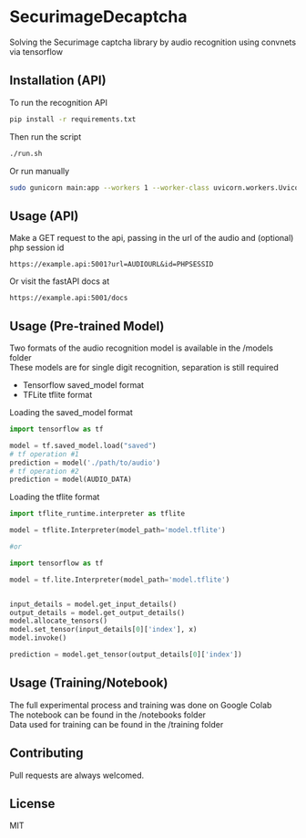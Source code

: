 # SecurimageDecaptcha

Solving the Securimage captcha library by audio recognition using convnets via tensorflow

## Installation (API)

To run the recognition API

```bash
pip install -r requirements.txt
```

Then run the script

```bash
./run.sh
```

Or run manually

```bash
sudo gunicorn main:app --workers 1 --worker-class uvicorn.workers.UvicornWorker --bind 0.0.0.0:5001
```

## Usage (API)

Make a GET request to the api, passing in the url of the audio and (optional) php session id

```
https://example.api:5001?url=AUDIOURL&id=PHPSESSID
```

Or visit the fastAPI docs at

```
https://example.api:5001/docs
```

## Usage (Pre-trained Model)

Two formats of the audio recognition model is available in the /models folder  
These models are for single digit recognition, separation is still required

- Tensorflow saved_model format
- TFLite tflite format

Loading the saved_model format

```py
import tensorflow as tf

model = tf.saved_model.load("saved")
# tf operation #1
prediction = model('./path/to/audio')
# tf operation #2
prediction = model(AUDIO_DATA)
```

Loading the tflite format

```py
import tflite_runtime.interpreter as tflite

model = tflite.Interpreter(model_path='model.tflite')

#or

import tensorflow as tf

model = tf.lite.Interpreter(model_path='model.tflite')


input_details = model.get_input_details()
output_details = model.get_output_details()
model.allocate_tensors()
model.set_tensor(input_details[0]['index'], x)
model.invoke()

prediction = model.get_tensor(output_details[0]['index'])
```

## Usage (Training/Notebook)

The full experimental process and training was done on Google Colab  
The notebook can be found in the /notebooks folder  
Data used for training can be found in the /training folder

## Contributing

Pull requests are always welcomed.

## License

MIT